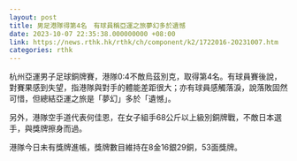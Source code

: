 ```yaml
---
layout: post
title: 男足港隊得第4名　有球員稱亞運之旅夢幻多於遺憾
date: 2023-10-07 22:35:38.000000000 +08:00
link: https://news.rthk.hk/rthk/ch/component/k2/1722016-20231007.htm
categories: rthk
---
```


杭州亞運男子足球銅牌賽，港隊0:4不敵烏茲別克，取得第4名。有球員賽後說，對賽果感到失望，指港隊與對手的體能差距很大；亦有球員感觸落淚，說落敗固然可惜，但總結亞運之旅是「夢幻」多於「遺憾」。

另外，港隊空手道代表何佳恩，在女子組手68公斤以上級別銅牌戰，不敵日本選手，與獎牌擦身而過。

港隊今日未有獎牌進帳，獎牌數目維持在8金16銀29銅，53面獎牌。
